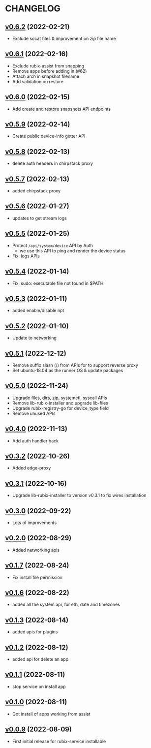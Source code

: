 # CHANGELOG

## [v0.6.2](https://github.com/NubeIO/rubix-edge/tree/v0.6.2) (2022-02-21)

- Exclude socat files & improvement on zip file name

## [v0.6.1](https://github.com/NubeIO/rubix-edge/tree/v0.6.1) (2022-02-16)

- Exclude rubix-assist from snapping
- Remove apps before adding in (#62)
- Attach arch in snapshot filename
- Add validation on restore

## [v0.6.0](https://github.com/NubeIO/rubix-edge/tree/v0.6.0) (2022-02-15)

- Add create and restore snapshots API endpoints

## [v0.5.9](https://github.com/NubeIO/rubix-edge/tree/v0.5.9) (2022-02-14)

- Create public device-info getter API

## [v0.5.8](https://github.com/NubeIO/rubix-edge/tree/v0.5.8) (2022-02-13)

- delete auth headers in chirpstack proxy

## [v0.5.7](https://github.com/NubeIO/rubix-edge/tree/v0.5.7) (2022-02-13)

- added chirpstack proxy

## [v0.5.6](https://github.com/NubeIO/rubix-edge/tree/v0.5.6) (2022-01-27)

- updates to get stream logs

## [v0.5.5](https://github.com/NubeIO/rubix-edge/tree/v0.5.5) (2022-01-25)

- Protect `/api/system/device` API by Auth
    - we use this API to ping and render the device status
- Fix: logs APIs

## [v0.5.4](https://github.com/NubeIO/rubix-edge/tree/v0.5.4) (2022-01-14)

- Fix: sudo: executable file not found in $PATH

## [v0.5.3](https://github.com/NubeIO/rubix-edge/tree/v0.5.3) (2022-01-11)

- added enable/disable npt

## [v0.5.2](https://github.com/NubeIO/rubix-edge/tree/v0.5.2) (2022-01-10)

- Update to networking

## [v0.5.1](https://github.com/NubeIO/rubix-edge/tree/v0.5.1) (2022-12-12)

- Remove suffix slash (/) from APIs for to support reverse proxy
- Set ubuntu-18.04 as the runner OS & update packages

## [v0.5.0](https://github.com/NubeIO/rubix-edge/tree/v0.5.0) (2022-11-24)

- Upgrade files, dirs, zip, systemctl, syscall APIs
- Remove lib-rubix-installer and upgrade lib-files
- Upgrade rubix-registry-go for device_type field
- Remove unused APIs

## [v0.4.0](https://github.com/NubeIO/rubix-edge/tree/v0.4.0) (2022-11-13)

- Add auth handler back

## [v0.3.2](https://github.com/NubeIO/rubix-edge/tree/v0.3.2) (2022-10-26)

- Added edge-proxy

## [v0.3.1](https://github.com/NubeIO/rubix-edge/tree/v0.3.1) (2022-10-16)

- Upgrade lib-rubix-installer to version v0.3.1 to fix wires installation

## [v0.3.0](https://github.com/NubeIO/rubix-edge/tree/v0.3.0) (2022-09-22)

- Lots of improvements

## [v0.2.0](https://github.com/NubeIO/rubix-edge/tree/v0.2.0) (2022-08-29)

- Added networking apis

## [v0.1.7](https://github.com/NubeIO/rubix-edge/tree/v0.1.7) (2022-08-24)

- Fix install file permission

## [v0.1.6](https://github.com/NubeIO/rubix-edge/tree/v0.1.6) (2022-08-22)

- added all the system api, for eth, date and timezones

## [v0.1.3](https://github.com/NubeIO/rubix-edge/tree/v0.1.3) (2022-08-14)

- added apis for plugins

## [v0.1.2](https://github.com/NubeIO/rubix-edge/tree/v0.1.2) (2022-08-12)

- added api for delete an app

## [v0.1.1](https://github.com/NubeIO/rubix-edge/tree/v0.1.1) (2022-08-11)

- stop service on install app

## [v0.1.0](https://github.com/NubeIO/rubix-edge/tree/v0.1.0) (2022-08-11)

- Got install of apps working from assist

## [v0.0.9](https://github.com/NubeIO/rubix-edge/tree/v0.0.9) (2022-08-09)

- First initial release for rubix-service installable
